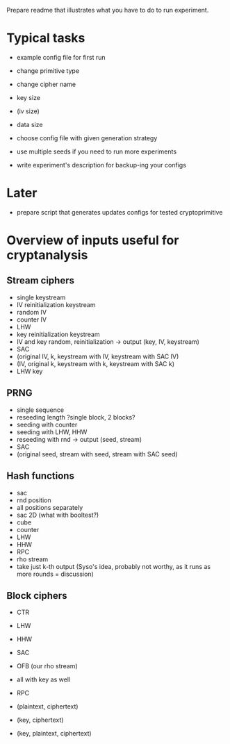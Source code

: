 Prepare readme that illustrates what you have to do to run experiment.

# Typical tasks

 * example config file for first run

 * change primitive type
 * change cipher name
 * key size
 * (iv size)
 * data size
 * choose config file with given generation strategy
 * use multiple seeds if you need to run more experiments
 * write experiment's description for backup-ing your configs

# Later

 * prepare script that generates updates configs for tested cryptoprimitive


# Overview of inputs useful for cryptanalysis

## Stream ciphers

* single keystream
* IV reinitialization keystream
 * random IV
 * counter IV
 * LHW
* key reinitialization keystream
* IV and key random, reinitialization -> output (key, IV, keystream)
* SAC
 * (original IV, k, keystream with IV, keystream with SAC IV)
 * (IV, original k, keystream with k, keystream with SAC k)
* LHW key

## PRNG

* single sequence
* reseeding length ?single block, 2 blocks?
 * seeding with counter
 * seeding with LHW, HHW
* reseeding with rnd -> output (seed, stream)
* SAC
 * (original seed, stream with seed, stream with SAC seed)

## Hash functions

* sac
 * rnd position
 * all positions separately
* sac 2D (what with booltest?)
* cube
* counter
* LHW
* HHW
* RPC
* rho stream
 * take just k-th output (Syso's idea, probably not worthy, as it runs as more rounds = discussion)

## Block ciphers

* CTR
* LHW
* HHW
* SAC
* OFB (our rho stream)
 * all with key as well

* RPC
 * (plaintext, ciphertext)
 * (key, ciphertext)
 * (key, plaintext, ciphertext)
